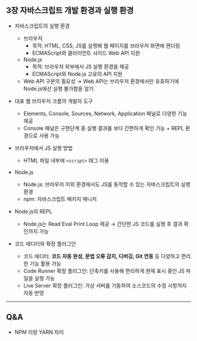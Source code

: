 ## 3장 자바스크립트 개발 환경과 실행 환경

- 자바스크립트의 실행 환경
  - 브라우저
    - 목적: HTML, CSS, JS를 실행해 웹 페이지를 브라우저 화면에 렌더링
    - ECMAScript와 클라이언트 사이드 Web API 지원
  - Node.js
    - 목적: 브라우저 외부에서 JS 실행 환경을 제공
    - ECMAScript와 Node.js 고유의 API 지원
  - Web API 구분의 필요성 → Web API는 브라우저 환경에서만 유효하기에 Node.js에선 실행 불가함을 알기
- 대표 웹 브라우저 크롬의 개발자 도구
  - Elements, Console, Sources, Network, Application 패널로 다양한 기능 제공
  - Console 패널은 구현단계 중 실행 결과를 보다 간편하게 확인 가능 + REPL 환경으로 사용 가능
- 브라우저에서 JS 실행 방법
  - HTML 파일 내부에 `<script>` 태그 이용
- Node.js
  - Node.js: 브라우저 이외 환경에서도 JS를 동작할 수 있는 자바스크립트의 실행 환경
  - npm: 자바스크립트 패키지 매니저
- Node.js의 REPL

  - Node.js는 Read Eval Print Loop 제공 → 간단한 JS 코드를 실행 후 결과 확인까지 가능

- 코드 에디터와 확장 플러그인
  - 코드 에디터: **코드 자동 완성, 문법 오류 감지, 디버깅, Git 연동** 등 다양하고 편리한 기능 활용 가능
  - Code Runner 확장 플러그인: 단축키를 사용해 편리하게 현재 표시 중인 JS 파일을 실행 가능
  - Live Server 확장 플러그인: 가상 서버를 기동하여 소스코드의 수정 사항까지 자동 반영

---

## Q&A

- NPM 이랑 YARN 차이
